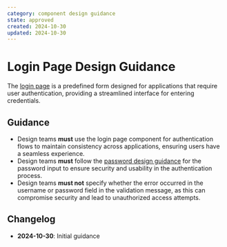 ```yaml
---
category: component design guidance
state: approved
created: 2024-10-30
updated: 2024-10-30
---
```


# Login Page Design Guidance

The [login page](https://clarity.design/documentation/login) is a predefined form designed for applications that require user authentication, providing a streamlined interface for entering credentials.

## Guidance

- Design teams **must** use the login page component for authentication flows to maintain consistency across applications, ensuring users have a seamless experience.
- Design teams **must** follow the [password design guidance](/1019) for the password input to ensure security and usability in the authentication process.
- Design teams **must not** specify whether the error occurred in the username or password field in the validation message, as this can compromise security and lead to unauthorized access attempts.

## Changelog

- **2024-10-30**: Initial guidance
